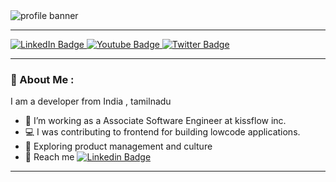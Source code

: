 


<img src="https://github.com/mohan-potter/mohan-potter/blob/main/Profile%20banner.png" alt="profile banner"/>
<hr style="border-color: rgb(0, 37, 41)" />
<div class="badge" id="badges">
    <a href="https://www.linkedin.com/in/mohanraj-venkatachalam/">
       <img src="https://img.shields.io/badge/LinkedIn-blue?style=for-the-badge&logo=linkedin&logoColor=white"
       alt="LinkedIn Badge" />
    </a>
    <a href="https://www.youtube.com/channel/UC6S6OF80J21TUlGdL6bATJg">
       <img src="https://img.shields.io/badge/YouTube-red?style=for-the-badge&logo=youtube&logoColor=white"
       alt="Youtube Badge" />
    </a>
    <a href="https://twitter.com/MohanrajVenka20">
     <img src="https://img.shields.io/badge/Twitter-blue?style=for-the-badge&logo=twitter&logoColor=white"
     alt="Twitter Badge" />
    </a>
</div>

---

### 👨‍ About Me :

I am a developer from India , tamilnadu

- :telescope: I’m working as a Associate Software Engineer at kissflow inc.
- :computer: I was contributing to frontend for building lowcode applications.
- :seedling: Exploring product management and culture
- :link: Reach me [![Linkedin
Badge](https://img.shields.io/badge/-kakbar-blue?style=flat&logo=Linkedin&logoColor=white)](https://www.linkedin.com/in/mohanraj-venkatachalam/)

---
